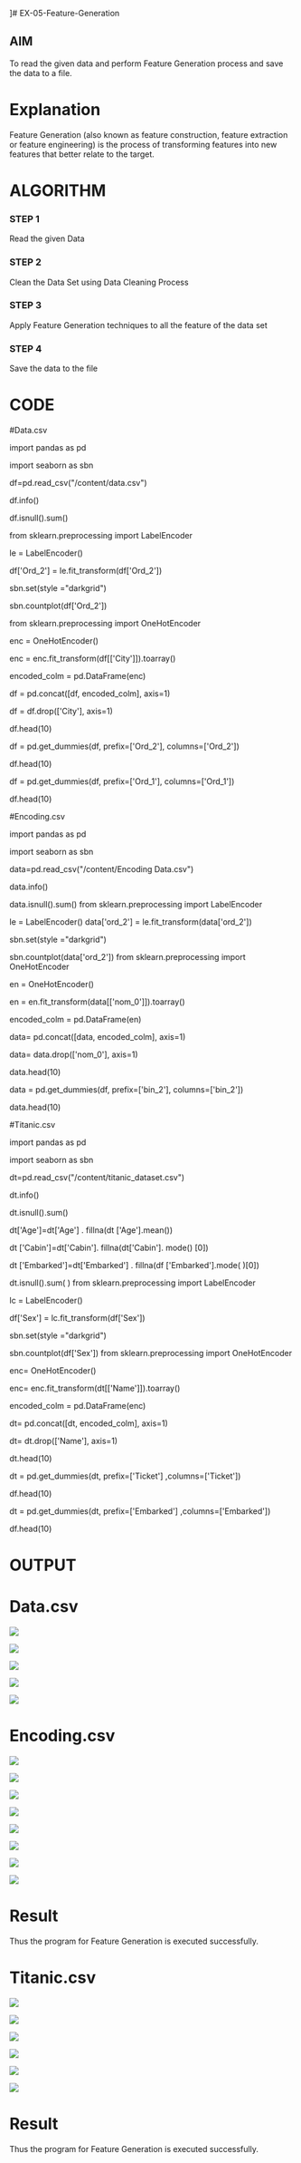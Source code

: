 ]# EX-05-Feature-Generation


## AIM
To read the given data and perform Feature Generation process and save the data to a file. 

# Explanation
Feature Generation (also known as feature construction, feature extraction or feature engineering) is the process of transforming features into new features that better relate to the target.
 

# ALGORITHM
### STEP 1
Read the given Data
### STEP 2
Clean the Data Set using Data Cleaning Process
### STEP 3
Apply Feature Generation techniques to all the feature of the data set
### STEP 4
Save the data to the file


# CODE

#Data.csv

import pandas as pd

import seaborn as sbn

df=pd.read_csv("/content/data.csv")

df.info()

df.isnull().sum()

from sklearn.preprocessing import LabelEncoder

le = LabelEncoder()

df['Ord_2'] = le.fit_transform(df['Ord_2'])

sbn.set(style ="darkgrid")

sbn.countplot(df['Ord_2'])

from sklearn.preprocessing import OneHotEncoder

enc = OneHotEncoder()

enc = enc.fit_transform(df[['City']]).toarray()

encoded_colm = pd.DataFrame(enc)

df = pd.concat([df, encoded_colm], axis=1)

df = df.drop(['City'], axis=1)

df.head(10)

df = pd.get_dummies(df, prefix=['Ord_2'], columns=['Ord_2'])

df.head(10)

df = pd.get_dummies(df, prefix=['Ord_1'], columns=['Ord_1'])

df.head(10)

#Encoding.csv

import pandas as pd

import seaborn as sbn

data=pd.read_csv("/content/Encoding Data.csv")

data.info()

data.isnull().sum() from sklearn.preprocessing import LabelEncoder

le = LabelEncoder() data['ord_2'] = le.fit_transform(data['ord_2'])

sbn.set(style ="darkgrid")

sbn.countplot(data['ord_2']) from sklearn.preprocessing import OneHotEncoder

en = OneHotEncoder()

en = en.fit_transform(data[['nom_0']]).toarray()

encoded_colm = pd.DataFrame(en)

data= pd.concat([data, encoded_colm], axis=1) 

data= data.drop(['nom_0'], axis=1)

data.head(10)

data = pd.get_dummies(df, prefix=['bin_2'], columns=['bin_2'])

data.head(10)

#Titanic.csv

import pandas as pd

import seaborn as sbn

dt=pd.read_csv("/content/titanic_dataset.csv")

dt.info()

dt.isnull().sum()

dt['Age']=dt['Age'] . fillna(dt ['Age'].mean())

dt ['Cabin']=dt['Cabin']. fillna(dt['Cabin']. mode() [0])

dt ['Embarked']=dt['Embarked'] . fillna(df ['Embarked'].mode( )[0])

dt.isnull().sum( ) from sklearn.preprocessing import LabelEncoder

lc = LabelEncoder()

df['Sex'] = lc.fit_transform(df['Sex'])

sbn.set(style ="darkgrid")

sbn.countplot(df['Sex']) from sklearn.preprocessing import OneHotEncoder

enc= OneHotEncoder()

enc= enc.fit_transform(dt[['Name']]).toarray()

encoded_colm = pd.DataFrame(enc)

dt= pd.concat([dt, encoded_colm], axis=1)

dt= dt.drop(['Name'], axis=1)

dt.head(10)

dt = pd.get_dummies(dt, prefix=['Ticket'] ,columns=['Ticket'])

df.head(10)

dt = pd.get_dummies(dt, prefix=['Embarked'] ,columns=['Embarked'])

df.head(10)

# OUTPUT

# Data.csv


![](https://github.com/KumaravelIT/EX-05-Feature-Generation/blob/main/001.jpg)


![](https://github.com/KumaravelIT/EX-05-Feature-Generation/blob/main/002.jpg)



![](https://github.com/KumaravelIT/EX-05-Feature-Generation/blob/main/003.jpg)



![](https://github.com/KumaravelIT/EX-05-Feature-Generation/blob/main/005.jpg)



![](https://github.com/KumaravelIT/EX-05-Feature-Generation/blob/main/004.jpg) 




# Encoding.csv


![](https://github.com/KumaravelIT/EX-05-Feature-Generation/blob/main/006.jpg)




![](https://github.com/KumaravelIT/EX-05-Feature-Generation/blob/main/007.jpg)




![](https://github.com/KumaravelIT/EX-05-Feature-Generation/blob/main/008.jpg)




![](https://github.com/KumaravelIT/EX-05-Feature-Generation/blob/main/009.jpg)






![](https://github.com/KumaravelIT/EX-05-Feature-Generation/blob/main/009999.jpg)











![](https://github.com/KumaravelIT/EX-05-Feature-Generation/blob/main/0099999.jpg)













![](https://github.com/KumaravelIT/EX-05-Feature-Generation/blob/main/00999999.jpg)









![](https://github.com/KumaravelIT/EX-05-Feature-Generation/blob/main/009999999.jpg)







# Result



Thus the program for Feature Generation is executed successfully.


# Titanic.csv


![](https://github.com/KumaravelIT/EX-05-Feature-Generation/blob/main/0099.jpg)



![](https://github.com/KumaravelIT/EX-05-Feature-Generation/blob/main/00999.jpg)




![](https://github.com/KumaravelIT/EX-05-Feature-Generation/blob/main/009999.jpg)





![](https://github.com/KumaravelIT/EX-05-Feature-Generation/blob/main/0099999.jpg)






![](https://github.com/KumaravelIT/EX-05-Feature-Generation/blob/main/00999999.jpg)




![](https://github.com/KumaravelIT/EX-05-Feature-Generation/blob/main/009999999.jpg)



# Result

Thus the program for Feature Generation is executed successfully.

